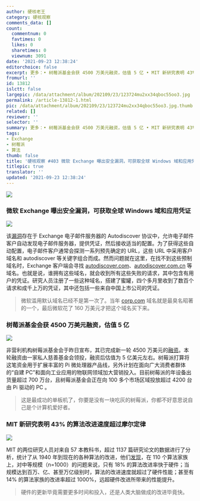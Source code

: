 ```yaml
---
author: 硬核老王
category: 硬核观察
comments_data: []
count:
  commentnum: 0
  favtimes: 0
  likes: 0
  sharetimes: 0
  viewnum: 3091
date: '2021-09-23 12:38:24'
editorchoice: false
excerpt: 更多：• 树莓派基金会获 4500 万美元融资，估值 5 亿 • MIT 新研究表明 43% 的算法改进速度超过摩尔定律
fromurl: ''
id: 13812
islctt: false
largepic: /data/attachment/album/202109/23/123724mu2xx34qboc55oo3.jpg
permalink: /article-13812-1.html
pic: /data/attachment/album/202109/23/123724mu2xx34qboc55oo3.jpg.thumb.jpg
related: []
reviewer: ''
selector: ''
summary: 更多：• 树莓派基金会获 4500 万美元融资，估值 5 亿 • MIT 新研究表明 43% 的算法改进速度超过摩尔定律
tags:
- Exchange
- 树莓派
- 算法
thumb: false
title: '硬核观察 #403 微软 Exchange 曝出安全漏洞，可获取全球 Windows 域和应用凭证'
titlepic: true
translator: ''
updated: '2021-09-23 12:38:24'
---
```


![](/data/attachment/album/202109/23/123724mu2xx34qboc55oo3.jpg)


### 微软 Exchange 曝出安全漏洞，可获取全球 Windows 域和应用凭证


![](/data/attachment/album/202109/23/123735ppozq9g1jglj2bxo.jpg)


该[漏洞](https://techcrunch.com/2021/09/22/autodiscover-exchange-windows-passwords-leak/)存在于 Exchange 电子邮件服务器的 Autodiscover 协议中，允许电子邮件客户自动发现电子邮件服务器，提供凭证，然后接收适当的配置。为了获得这些自动配置，电子邮件客户通常会探测一系列预先确定的 URL，这些 URL 中采用客户域名和 autodiscover 等关键字组合而成。然而问题就在这里，在找不到这些预制域名时，Exchange 客户端会寻找 [autodiscover.com](http://autodiscover.com/)、[autodiscover.com.cn](http://autodiscover.com.cn/) 等域名。也就是说，谁拥有这些域名，就会收到所有这些失败的请求，其中包含有用户的凭证。研究人员注册了一些这种域名，搭建了蜜罐，四个多月里收到了数百个请求和成千上万的凭证，其中还包括一些来自中国上市公司的凭证。



> 
> 微软滥用默认域名已经不是第一次了。当年 [corp.com](http://corp.com/) 域名就是最臭名昭著的一个，最后微软花了 160 万美元才把这个域名买下来。
> 
> 
> 


### 树莓派基金会获 4500 万美元融资，估值 5 亿


![](/data/attachment/album/202109/23/123757d2n00izzv201ie00.jpg)


非营利机构树莓派基金会于昨日宣布，其已完成新一轮 4500 万美元的[融资](https://techcrunch.com/2021/09/21/raspberry-pi-gets-45m-to-meet-demand-for-low-cost-pcs-and-iot/)。本轮融资由一家私人慈善基金会领投，融资后估值为 5 亿美元左右。树莓派打算将这笔资金用于扩展丰富的 Pi 微处理器产品线，另外计划在面向广大消费者群体的“自建 PC”和面向工业应用的物联网领域加大营销投入。目前树莓派的年设备出货量超过 700 万台，且树莓派基金会正在向 100 多个市场区域投放超过 4200 台由 Pi 驱动的 PC 。



> 
> 这是最成功的单板机了，你要是没有一块吃灰的树莓派，你都不好意思说自己是个计算机爱好者。
> 
> 
> 


### MIT 新研究表明 43% 的算法改进速度超过摩尔定律


![](/data/attachment/album/202109/23/123814ly20aepjqzbt5hzb.jpg)


MIT 的两位研究人员对来自 57 本教科书，超过 1137 篇研究论文的数据进行了分析，统计了从 1940 年到现在的各种算法的改进，他们[发现](https://news.mit.edu/2021/how-quickly-do-algorithms-improve-0920)，在 110 个算法家族上，对中等规模（n=1000）的问题来说，只有 18% 的算法改进率快于硬件；当规模达到百万、亿、甚至万亿级别时，算法的改进速度就超过了硬件性能；甚至有 14% 的算法家族的改进率超过 1000%，远超硬件改进所带来的性能提升。



> 
> 硬件的更新毕竟需要更多时间和投入，还是人类大脑做成的改进毕竟快。
> 
> 
>
